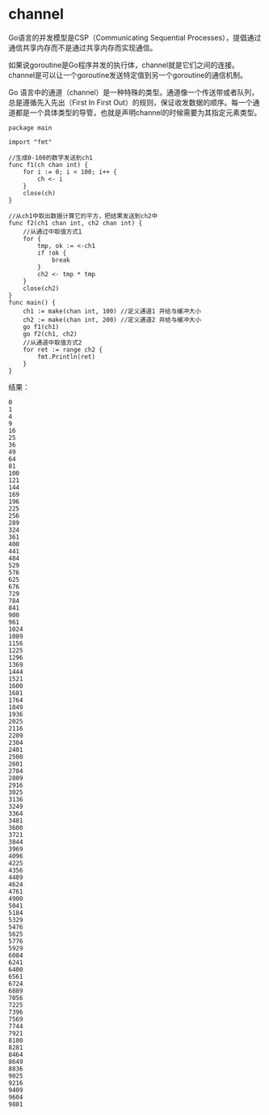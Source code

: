 # channel
Go语言的并发模型是CSP（Communicating Sequential Processes），提倡通过通信共享内存而不是通过共享内存而实现通信。

如果说goroutine是Go程序并发的执行体，channel就是它们之间的连接。channel是可以让一个goroutine发送特定值到另一个goroutine的通信机制。

Go 语言中的通道（channel）是一种特殊的类型。通道像一个传送带或者队列，总是遵循先入先出（First In First Out）的规则，保证收发数据的顺序。每一个通道都是一个具体类型的导管，也就是声明channel的时候需要为其指定元素类型。
```
package main

import "fmt"

//生成0-100的数字发送到ch1
func f1(ch chan int) {
	for i := 0; i < 100; i++ {
		ch <- i
	}
	close(ch)
}

//从ch1中取出数据计算它的平方，把结果发送到ch2中
func f2(ch1 chan int, ch2 chan int) {
	//从通过中取值方式1
	for {
		tmp, ok := <-ch1
		if !ok {
			break
		}
		ch2 <- tmp * tmp
	}
	close(ch2)
}
func main() {
	ch1 := make(chan int, 100) //定义通道1 并给与缓冲大小
	ch2 := make(chan int, 200) //定义通道2 并给与缓冲大小
	go f1(ch1)
	go f2(ch1, ch2)
	//从通道中取值方式2
	for ret := range ch2 {
		fmt.Println(ret)
	}
}
```
结果：
```
0
1
4
9
16
25
36
49
64
81
100
121
144
169
196
225
256
289
324
361
400
441
484
529
576
625
676
729
784
841
900
961
1024
1089
1156
1225
1296
1369
1444
1521
1600
1681
1764
1849
1936
2025
2116
2209
2304
2401
2500
2601
2704
2809
2916
3025
3136
3249
3364
3481
3600
3721
3844
3969
4096
4225
4356
4489
4624
4761
4900
5041
5184
5329
5476
5625
5776
5929
6084
6241
6400
6561
6724
6889
7056
7225
7396
7569
7744
7921
8100
8281
8464
8649
8836
9025
9216
9409
9604
9801
```
